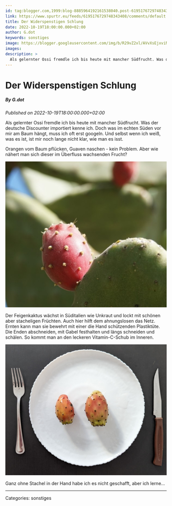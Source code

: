 ```yaml
---
id: tag:blogger.com,1999:blog-8885964192161538040.post-6195176729748343408
link: https://www.spurtr.eu/feeds/6195176729748343408/comments/default
title: Der Widerspenstigen Schlung
date: 2022-10-19T18:00:00.000+02:00
author: G.dot
keywords: sonstiges
image: https://blogger.googleusercontent.com/img/b/R29vZ2xl/AVvXsEjxviNIRIMxg7aqpUBwkjt6SNuspIMdipHsd9244OHTnGEKL3R3MDBMqt5dTFgfxwch3KWqXQN9w09YkOi8an0fs9TEtz37hICQ2QbpSxh92lu1YGA1BZETfkpOUGABKM_p1f2bPffS_Q4/s72-c/1666195162912580-0.png
images: 
description: >
  Als gelernter Ossi fremdle ich bis heute mit mancher Südfrucht. Was der deutsche Discounter importiert kenne ich. Doch was im echten Süden vor mir am Baum hängt, muss ich oft erst googeln. Und selbst wenn ich weiß, was es ist, ist mir noch lange nicht klar, wie man es isst.Orangen
---
```

# Der Widerspenstigen Schlung
##### By G.dot
_Published on 2022-10-19T18:00:00.000+02:00_

Als gelernter Ossi fremdle ich bis heute mit mancher Südfrucht. Was der deutsche Discounter importiert kenne ich. Doch was im echten Süden vor mir am Baum hängt, muss ich oft erst googeln. Und selbst wenn ich weiß, was es ist, ist mir noch lange nicht klar, wie man es isst.

Orangen vom Baum pflücken, Guaven naschen - kein Problem. Aber wie nähert man sich dieser im Überfluss wachsenden Frucht?

  

[![](pics/1666195162912580-0.png)](pics/1666195162912580-0.png)

  
Der Feigenkaktus wächst in Süditalien wie Unkraut und lockt mit schönen aber stacheligen Früchten. Auch hier hilft dem ahnungslosen das Netz. Ernten kann man sie bewehrt mit einer die Hand schützenden Plastiktüte. Die Enden abschneiden, mit Gabel festhalten und längs schneiden und schälen. So kommt man an den leckeren Vitamin-C-Schub im Inneren.  

  

[![](pics/1666109456890483-0.png)](pics/1666109456890483-0.png)

  

Ganz ohne Stachel in der Hand habe ich es nicht geschafft, aber ich lerne...

---
Categories: sonstiges